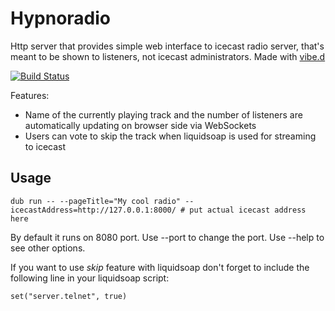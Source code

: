 # Hypnoradio

Http server that provides simple web interface to icecast radio server, that's meant to be shown to listeners, not icecast administrators.
Made with [vibe.d](https://vibed.org/)

[![Build Status](https://github.com/FreeSlave/hypnoradio/actions/workflows/ci.yml/badge.svg?branch=master)](https://github.com/FreeSlave/hypnoradio/actions/workflows/ci.yml)

Features:

* Name of the currently playing track and the number of listeners are automatically updating on browser side via WebSockets
* Users can vote to skip the track when liquidsoap is used for streaming to icecast

## Usage

    dub run -- --pageTitle="My cool radio" --icecastAddress=http://127.0.0.1:8000/ # put actual icecast address here

By default it runs on 8080 port. Use --port to change the port. Use --help to see other options.

If you want to use *skip* feature with liquidsoap don't forget to include the following line in your liquidsoap script:

    set("server.telnet", true)
